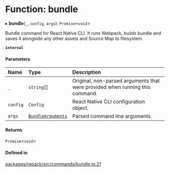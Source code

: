 # Function: bundle

▸ **bundle**(`_`, `config`, `args`): `Promise`<`void`\>

Bundle command for React Native CLI.
It runs Webpack, builds bundle and saves it alongside any other assets and Source Map
to filesystem.

**`internal`**

#### Parameters

| Name | Type | Description |
| :------ | :------ | :------ |
| `_` | `string`[] | Original, non-parsed arguments that were provided when running this command. |
| `config` | `Config` | React Native CLI configuration object. |
| `args` | [`BundleArguments`](../interfaces/BundleArguments.md) | Parsed command line arguments. |

#### Returns

`Promise`<`void`\>

#### Defined in

[packages/repack/src/commands/bundle.ts:21](https://github.com/callstack/repack/blob/9e6a11a/packages/repack/src/commands/bundle.ts#L21)

